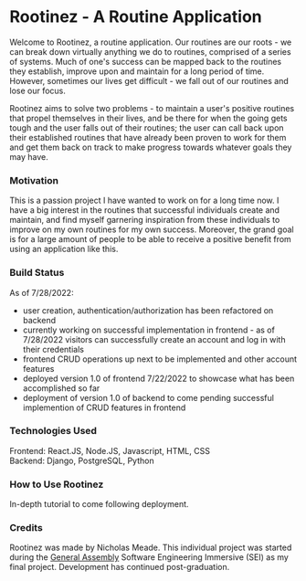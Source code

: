 # Rootinez - A Routine Application

Welcome to Rootinez, a routine application. Our routines are our roots - we can break down virtually anything we do to routines, comprised of a series of systems. Much of one's success can be mapped back to the routines they establish, improve upon and maintain for a long period of time. However, sometimes our lives get difficult - we fall out of our routines and lose our focus.

Rootinez aims to solve two problems - to maintain a user's positive routines that propel themselves in their lives, and be there for when the going gets tough and the user falls out of their routines; the user can call back upon their established routines that have already been proven to work for them and get them back on track to make progress towards whatever goals they may have.

### Motivation

This is a passion project I have wanted to work on for a long time now. I have a big interest in the routines that successful individuals create and maintain, and find myself garnering inspiration from these individuals to improve on my own routines for my own success. Moreover, the grand goal is for a large amount of people to be able to receive a positive benefit from using an application like this.

### Build Status

As of 7/28/2022:

- user creation, authentication/authorization has been refactored on backend
- currently working on successful implementation in frontend - as of 7/28/2022 visitors can successfully create an account and log in with their credentials
- frontend CRUD operations up next to be implemented and other account features
- deployed version 1.0 of frontend 7/22/2022 to showcase what has been accomplished so far
- deployment of version 1.0 of backend to come pending successful implemention of CRUD features in frontend

### Technologies Used

Frontend: React.JS, Node.JS, Javascript, HTML, CSS   
Backend: Django, PostgreSQL, Python

### How to Use Rootinez

In-depth tutorial to come following deployment.

### Credits

Rootinez was made by Nicholas Meade. This individual project was started during the [General Assembly](https://generalassemb.ly/) Software Engineering Immersive (SEI) as my final project. Development has continued post-graduation.